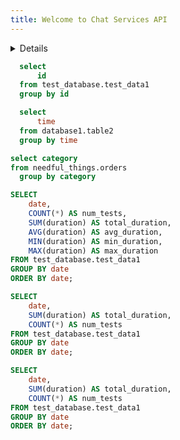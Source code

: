 ```yaml
---
title: Welcome to Chat Services API
---
```


<Details title='Intro '>
  A service that facilitates uniform interaction for users with agents and LLMS across the real estate sector.

  Content Service:

  This service fetchs documents by entering user ID. When we request documents, it sends back a list of pages from a specific document called "21-12_JTS_Prolonged_Casualty_Care_Guidelines".
  
Each page has a link that you can click to view it. This helps  easily access important documents you need, making it straightforward to find and use information in the real estate field
</Details>

```sql test_database
  select
      id
  from test_database.test_data1
  group by id
```

```sql database1_tests
  select
      time
  from database1.table2
  group by time
```

```sql categories1
select category
from needful_things.orders
  group by category
```

<Dropdown data={categories1} name=category value=category>
    <DropdownOption value="%" valueLabel="All Categories"/>
</Dropdown>

<Dropdown name=year>
    <DropdownOption value=% valueLabel="All Years"/>
    <DropdownOption value=2019/>
    <DropdownOption value=2020/>
    <DropdownOption value=2021/>
</Dropdown>

<!-- test_database.test_data -->

```sql Tests_over_Time
SELECT
    date,
    COUNT(*) AS num_tests,
    SUM(duration) AS total_duration,
    AVG(duration) AS avg_duration,
    MIN(duration) AS min_duration,
    MAX(duration) AS max_duration
FROM test_database.test_data1
GROUP BY date
ORDER BY date;
```

<BarChart
    data={Tests_over_Time}
    title="Bar Chart"
    x="date"
    y="avg_duration"
    tooltip="module, name, file, doc, message"
/>

<ScatterPlot
    data={Tests_over_Time}  
    title="Scatter Plot"
    x="date"                  
    y="avg_duration"             
    xFmt="date"            
/>

<DataTable 
data={Tests_over_Time}
/>

```sql Unit_Tests
SELECT
    date,
    SUM(duration) AS total_duration,
    COUNT(*) AS num_tests
FROM test_database.test_data1
GROUP BY date
ORDER BY date;
```

<AreaChart
    data={Unit_Tests}
    x="date"
    y="num_tests"
    xLabel="Date"
    yLabel="Number of Tests"
    tooltip="Num Tests"
/>

```sql Unit_Tests1
SELECT
    date,
    SUM(duration) AS total_duration,
    COUNT(*) AS num_tests
FROM test_database.test_data1
GROUP BY date
ORDER BY date;
```

<LineChart
    data={Unit_Tests1}
    y="total_duration"
    title="Total Duration of Tests by Month"
/>


